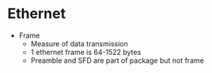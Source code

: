 # Ethernet
- Frame
	- Measure of data transmission
	- 1 ethernet frame is 64-1522 bytes
	- Preamble and SFD are part of package but not frame

